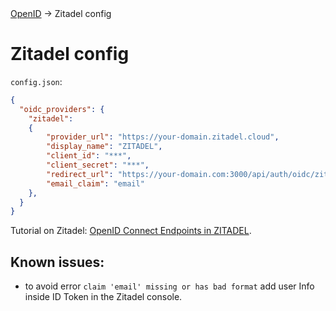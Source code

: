 <div class="breadcrumbs">
    <a href="/administration-guide/openid">OpenID</a>
    → Zitadel config
</div>

# Zitadel config

`config.json`:
```json
{
  "oidc_providers": {
    "zitadel":
    {
        "provider_url": "https://your-domain.zitadel.cloud",
        "display_name": "ZITADEL",
        "client_id": "***",
        "client_secret": "***",
        "redirect_url": "https://your-domain.com:3000/api/auth/oidc/zitadel/redirect",
        "email_claim": "email"
    },
  }
}
```

Tutorial on Zitadel: [OpenID Connect Endpoints in ZITADEL](https://zitadel.com/docs/apis/openidoauth/endpoints).

## Known issues:

* to avoid error `claim 'email' missing or has bad format` add user Info inside ID Token in the Zitadel console.
